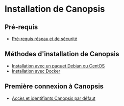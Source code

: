 # Installation de Canopsis

## Pré-requis

*  [Pré-requis réseau et de sécurité](pre-requis-parefeu-et-selinux.md)

## Méthodes d'installation de Canopsis

*  [Installation avec un paquet Debian ou CentOS](installation-paquets.md)
*  [Installation avec Docker](installation-conteneurs.md)

## Première connexion à Canopsis

*  [Accès et identifiants Canopsis par défaut](premiere-connexion.md)
